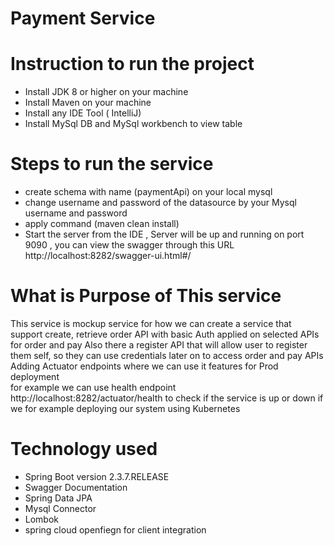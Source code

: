 # Payment Service 
# Instruction to run the project
  - Install JDK 8 or higher on your machine 
  - Install Maven on your machine
  - Install any IDE Tool ( IntelliJ) 
  - Install MySql DB and MySql workbench to view table 
 
 # Steps to run the service 
  - create schema with name (paymentApi) on your local mysql 
  - change username and password of the datasource by your Mysql username and password
  - apply command (maven clean install)
  - Start the server from the IDE , Server will be up and running on port 9090  , you can view the swagger through this URL http://localhost:8282/swagger-ui.html#/
              
  # What is Purpose of This service 
  This service is mockup service for how we can create a service that support create, retrieve order API with basic Auth applied on selected APIs for order and pay
    Also there a register API that will allow user to register them self, so they can use credentials later on to access order and pay APIs  
    Adding Actuator endpoints where we can use it features for Prod deployment  
   for example we can use health endpoint http://localhost:8282/actuator/health to check if the service is up or down if we for example deploying our system using Kubernetes 
  # Technology used 
  
  - Spring Boot version 2.3.7.RELEASE
  - Swagger Documentation 
  - Spring Data JPA 
  - Mysql Connector
  - Lombok
  - spring cloud openfiegn for client integration 
